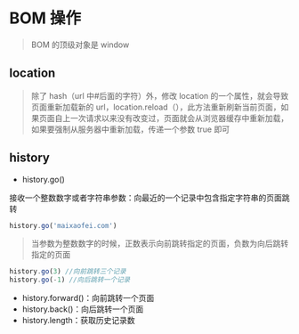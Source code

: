 # BOM 操作 [](#bom-operation)

> BOM 的顶级对象是 window

## location [](#location)

> 除了 hash（url 中#后面的字符）外，修改 location 的一个属性，就会导致页面重新加载新的 url，location.reload（），此方法重新刷新当前页面，如果页面自上一次请求以来没有改变过，页面就会从浏览器缓存中重新加载，如果要强制从服务器中重新加载，传递一个参数 true 即可

## history [](#history)

- history.go()

接收一个整数数字或者字符串参数：向最近的一个记录中包含指定字符串的页面跳转

```js
history.go('maixaofei.com')
```

> 当参数为整数数字的时候，正数表示向前跳转指定的页面，负数为向后跳转指定的页面

```js
history.go(3) //向前跳转三个记录
history.go(-1) //向后跳转一个记录
```

- history.forward()：向前跳转一个页面
- history.back()：向后跳转一个页面
- history.length：获取历史记录数

